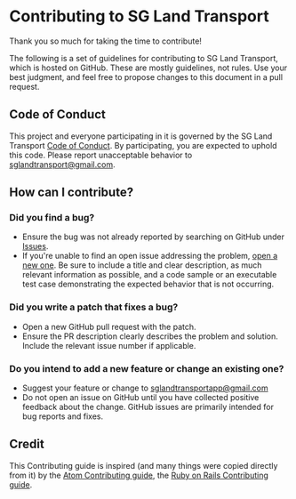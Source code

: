 # Contributing to SG Land Transport

Thank you so much for taking the time to contribute!

The following is a set of guidelines for contributing to SG Land Transport, which is hosted on GitHub. These are mostly guidelines, not rules. Use your best judgment, and feel free to propose changes to this document in a pull request.

## Code of Conduct

This project and everyone participating in it is governed by the SG Land Transport [Code of Conduct](CODE_OF_CONDUCT.md). By participating, you are expected to uphold this code. Please report unacceptable behavior to sglandtransport@gmail.com.

## How can I contribute?

### Did you find a bug?

- Ensure the bug was not already reported by searching on GitHub under [Issues](https://github.com/bytecrumbs/sglandtransport/issues).
- If you're unable to find an open issue addressing the problem, [open a new one](https://github.com/bytecrumbs/sglandtransport/issues/new). Be sure to include a title and clear description, as much relevant information as possible, and a code sample or an executable test case demonstrating the expected behavior that is not occurring.

### Did you write a patch that fixes a bug?

- Open a new GitHub pull request with the patch.
- Ensure the PR description clearly describes the problem and solution. Include the relevant issue number if applicable.

### Do you intend to add a new feature or change an existing one?

- Suggest your feature or change to <sglandtransportapp@gmail.com>
- Do not open an issue on GitHub until you have collected positive feedback about the change. GitHub issues are primarily intended for bug reports and fixes.

## Credit

This Contributing guide is inspired (and many things were copied directly from it) by the [Atom Contributing guide](https://github.com/atom/atom/blob/master/CONTRIBUTING.md), the [Ruby on Rails Contributing guide](https://github.com/rails/rails/blob/master/CONTRIBUTING.md).
